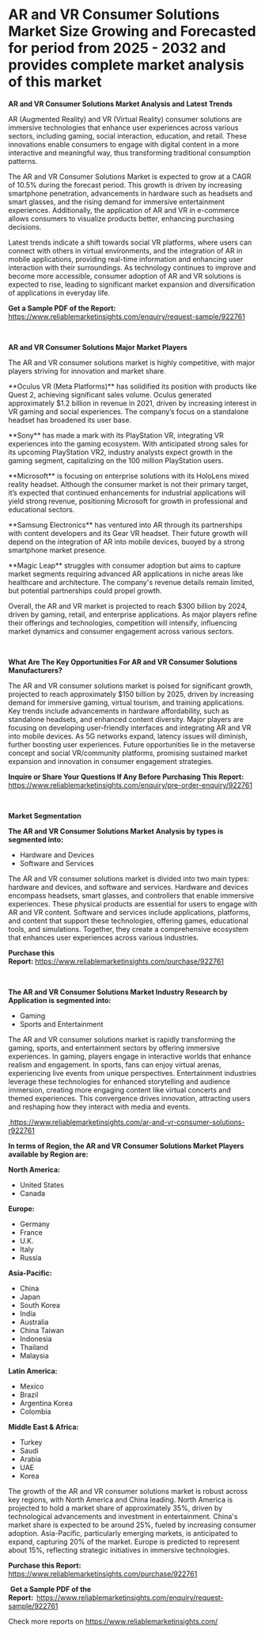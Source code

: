 <p><h1>AR and VR Consumer Solutions Market Size Growing and Forecasted for period from 2025 - 2032 and provides complete market analysis of this market</h1></p><p><strong>AR and VR Consumer Solutions Market Analysis and Latest Trends</strong></p>
<p><p>AR (Augmented Reality) and VR (Virtual Reality) consumer solutions are immersive technologies that enhance user experiences across various sectors, including gaming, social interaction, education, and retail. These innovations enable consumers to engage with digital content in a more interactive and meaningful way, thus transforming traditional consumption patterns.</p><p>The AR and VR Consumer Solutions Market is expected to grow at a CAGR of 10.5% during the forecast period. This growth is driven by increasing smartphone penetration, advancements in hardware such as headsets and smart glasses, and the rising demand for immersive entertainment experiences. Additionally, the application of AR and VR in e-commerce allows consumers to visualize products better, enhancing purchasing decisions.</p><p>Latest trends indicate a shift towards social VR platforms, where users can connect with others in virtual environments, and the integration of AR in mobile applications, providing real-time information and enhancing user interaction with their surroundings. As technology continues to improve and become more accessible, consumer adoption of AR and VR solutions is expected to rise, leading to significant market expansion and diversification of applications in everyday life.</p></p>
<p><strong>Get a Sample PDF of the Report:&nbsp;</strong> <a href="https://www.reliablemarketinsights.com/enquiry/request-sample/922761?utm_campaign=2197&utm_medium=2&utm_source=Github&utm_content=ia&utm_term=07032025&utm_id=ar-and-vr-consumer-solutions">https://www.reliablemarketinsights.com/enquiry/request-sample/922761</a></p>
<p>&nbsp;</p>
<p><strong>AR and VR Consumer Solutions Major Market Players</strong></p>
<p><p>The AR and VR consumer solutions market is highly competitive, with major players striving for innovation and market share. </p><p>**Oculus VR (Meta Platforms)** has solidified its position with products like Quest 2, achieving significant sales volume. Oculus generated approximately $1.2 billion in revenue in 2021, driven by increasing interest in VR gaming and social experiences. The company’s focus on a standalone headset has broadened its user base.</p><p>**Sony** has made a mark with its PlayStation VR, integrating VR experiences into the gaming ecosystem. With anticipated strong sales for its upcoming PlayStation VR2, industry analysts expect growth in the gaming segment, capitalizing on the 100 million PlayStation users.</p><p>**Microsoft** is focusing on enterprise solutions with its HoloLens mixed reality headset. Although the consumer market is not their primary target, it’s expected that continued enhancements for industrial applications will yield strong revenue, positioning Microsoft for growth in professional and educational sectors.</p><p>**Samsung Electronics** has ventured into AR through its partnerships with content developers and its Gear VR headset. Their future growth will depend on the integration of AR into mobile devices, buoyed by a strong smartphone market presence.</p><p>**Magic Leap** struggles with consumer adoption but aims to capture market segments requiring advanced AR applications in niche areas like healthcare and architecture. The company's revenue details remain limited, but potential partnerships could propel growth.</p><p>Overall, the AR and VR market is projected to reach $300 billion by 2024, driven by gaming, retail, and enterprise applications. As major players refine their offerings and technologies, competition will intensify, influencing market dynamics and consumer engagement across various sectors.</p></p>
<p>&nbsp;</p>
<p><strong>What Are The Key Opportunities For AR and VR Consumer Solutions Manufacturers?</strong></p>
<p><p>The AR and VR consumer solutions market is poised for significant growth, projected to reach approximately $150 billion by 2025, driven by increasing demand for immersive gaming, virtual tourism, and training applications. Key trends include advancements in hardware affordability, such as standalone headsets, and enhanced content diversity. Major players are focusing on developing user-friendly interfaces and integrating AR and VR into mobile devices. As 5G networks expand, latency issues will diminish, further boosting user experiences. Future opportunities lie in the metaverse concept and social VR/community platforms, promising sustained market expansion and innovation in consumer engagement strategies.</p></p>
<p><strong>Inquire or Share Your Questions If Any Before Purchasing This Report:</strong> <a href="https://www.reliablemarketinsights.com/enquiry/pre-order-enquiry/922761?utm_campaign=2197&utm_medium=2&utm_source=Github&utm_content=ia&utm_term=07032025&utm_id=ar-and-vr-consumer-solutions">https://www.reliablemarketinsights.com/enquiry/pre-order-enquiry/922761</a></p>
<p>&nbsp;</p>
<p><strong>Market Segmentation</strong></p>
<p><strong>The AR and VR Consumer Solutions Market Analysis by types is segmented into:</strong></p>
<p><ul><li>Hardware and Devices</li><li>Software and Services</li></ul></p>
<p><p>The AR and VR consumer solutions market is divided into two main types: hardware and devices, and software and services. Hardware and devices encompass headsets, smart glasses, and controllers that enable immersive experiences. These physical products are essential for users to engage with AR and VR content. Software and services include applications, platforms, and content that support these technologies, offering games, educational tools, and simulations. Together, they create a comprehensive ecosystem that enhances user experiences across various industries.</p></p>
<p><strong>Purchase this Report:&nbsp;</strong><a href="https://www.reliablemarketinsights.com/purchase/922761?utm_campaign=2197&utm_medium=2&utm_source=Github&utm_content=ia&utm_term=07032025&utm_id=ar-and-vr-consumer-solutions">https://www.reliablemarketinsights.com/purchase/922761</a></p>
<p>&nbsp;</p>
<p><strong>The AR and VR Consumer Solutions Market Industry Research by Application is segmented into:</strong></p>
<p><ul><li>Gaming</li><li>Sports and Entertainment</li></ul></p>
<p><p>The AR and VR consumer solutions market is rapidly transforming the gaming, sports, and entertainment sectors by offering immersive experiences. In gaming, players engage in interactive worlds that enhance realism and engagement. In sports, fans can enjoy virtual arenas, experiencing live events from unique perspectives. Entertainment industries leverage these technologies for enhanced storytelling and audience immersion, creating more engaging content like virtual concerts and themed experiences. This convergence drives innovation, attracting users and reshaping how they interact with media and events.</p></p>
<p><a href="https://www.reliablemarketinsights.com/ar-and-vr-consumer-solutions-r922761?utm_campaign=2197&utm_medium=2&utm_source=Github&utm_content=ia&utm_term=07032025&utm_id=ar-and-vr-consumer-solutions">&nbsp;https://www.reliablemarketinsights.com/ar-and-vr-consumer-solutions-r922761</a></p>
<p><strong>In terms of Region, the AR and VR Consumer Solutions Market Players available by Region are:</strong></p>
<p>
    <p> <strong> North America: </strong>
        <ul>
            <li>United States</li>
            <li>Canada</li>
        </ul>
        </p> 
    <p> <strong> Europe: </strong>
        <ul>
            <li>Germany</li>
            <li>France</li>
            <li>U.K.</li>
            <li>Italy</li>
            <li>Russia</li>
        </ul>
        </p> 
    <p> <strong> Asia-Pacific: </strong>
        <ul>
            <li>China</li>
            <li>Japan</li>
            <li>South Korea</li>
            <li>India</li>
            <li>Australia</li>
            <li>China Taiwan</li>
            <li>Indonesia</li>
            <li>Thailand</li>
            <li>Malaysia</li>
        </ul>
        </p> 
    <p> <strong> Latin America: </strong>
        <ul>
            <li>Mexico</li>
            <li>Brazil</li>
            <li>Argentina Korea</li>
            <li>Colombia</li>
        </ul>
        </p> 
    <p> <strong> Middle East & Africa: </strong>
        <ul>
            <li>Turkey</li>
            <li>Saudi</li>
            <li>Arabia</li>
            <li>UAE</li>
            <li>Korea</li>
        </ul>
    </p>
    </p>
<p><p>The growth of the AR and VR consumer solutions market is robust across key regions, with North America and China leading. North America is projected to hold a market share of approximately 35%, driven by technological advancements and investment in entertainment. China's market share is expected to be around 25%, fueled by increasing consumer adoption. Asia-Pacific, particularly emerging markets, is anticipated to expand, capturing 20% of the market. Europe is predicted to represent about 15%, reflecting strategic initiatives in immersive technologies.</p></p>
<p><strong>Purchase this Report: </strong><a href="https://www.reliablemarketinsights.com/purchase/922761?utm_campaign=2197&utm_medium=2&utm_source=Github&utm_content=ia&utm_term=07032025&utm_id=ar-and-vr-consumer-solutions">https://www.reliablemarketinsights.com/purchase/922761</a></p>
<p>&nbsp;<strong>Get a Sample PDF of the Report:&nbsp;&nbsp;</strong><a href="https://www.reliablemarketinsights.com/enquiry/request-sample/922761?utm_campaign=2197&utm_medium=2&utm_source=Github&utm_content=ia&utm_term=07032025&utm_id=ar-and-vr-consumer-solutions">https://www.reliablemarketinsights.com/enquiry/request-sample/922761</a></p>
<p><strong></strong></p>
<p>Check more reports on <a href="https://www.reliablemarketinsights.com/?utm_campaign=2197&utm_medium=2&utm_source=Github&utm_content=ia&utm_term=07032025&utm_id=ar-and-vr-consumer-solutions">https://www.reliablemarketinsights.com/</a></p>